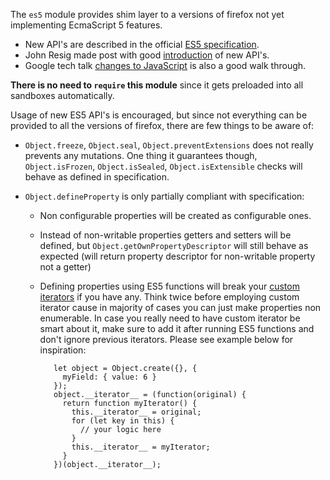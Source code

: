 The `es5` module provides shim layer to a versions of firefox not yet
implementing EcmaScript 5 features.

- New API's are described in the official [ES5 specification][].
- John Resig made post with good [introduction][] of new API's.
- Google tech talk [changes to JavaScript][] is also a good walk through.

**There is no need to `require` this module** since it gets preloaded into
all sandboxes automatically.

Usage of new ES5 API's is encouraged, but since not everything can be
provided to all the versions of firefox, there are few things to be aware of:

- `Object.freeze`, `Object.seal`, `Object.preventExtensions` does not really
prevents any mutations. One thing it guarantees though, `Object.isFrozen`,
`Object.isSealed`, `Object.isExtensible` checks will behave as defined in
specification.

- `Object.defineProperty` is only partially compliant with specification:
	- Non configurable properties will be created as configurable ones.
	- Instead of non-writable properties getters and setters will be defined,
		but `Object.getOwnPropertyDescriptor` will still behave as expected
		(will return property descriptor for non-writable property not a getter)
	- Defining properties using ES5 functions will break your
	     [custom iterators][] if you have any. Think twice before employing
	     custom iterator cause in majority of cases you can just make properties
	     non enumerable. In case you really need to have custom iterator be smart
	     about it, make sure to add it after running ES5 functions and don't
	     ignore previous iterators. Please see example below for inspiration:

		     let object = Object.create({}, {
		       myField: { value: 6 }
		     });
		     object.__iterator__ = (function(original) {
		       return function myIterator() {
		         this.__iterator__ = original;
		         for (let key in this) {
		           // your logic here
		         }
		         this.__iterator__ = myIterator;
		       }
		     })(object.__iterator__);

[custom iterators]:https://developer.mozilla.org/en/New_in_JavaScript_1.7#Iterators
[ES5 specification]:http://www.ecmascript.org/docs/tc39-2009-043.pdf
[introduction]:http://ejohn.org/blog/ecmascript-5-objects-and-properties/
[changes to JavaScript]:http://www.youtube.com/watch?v=Kq4FpMe6cRs
